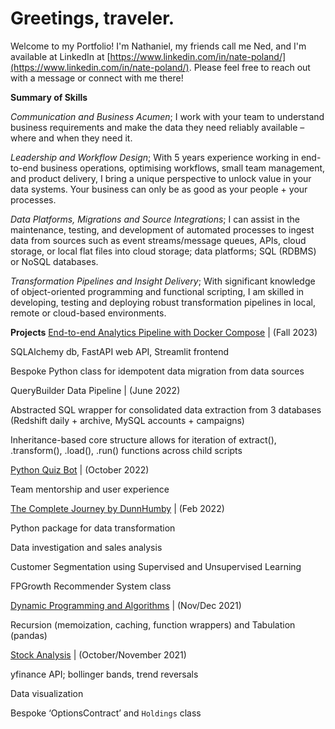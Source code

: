 # Greetings, traveler. 

Welcome to my Portfolio! I'm Nathaniel, my friends call me Ned, and I'm available at LinkedIn at [https://www.linkedin.com/in/nate-poland/](https://www.linkedin.com/in/nate-poland/). Please feel free to reach out with a message or connect with me there! 

**Summary of Skills**

*Communication and Business Acumen*; I work with your team to understand business requirements and make the data they need reliably available – where and when they need it. 

*Leadership and Workflow Design*; With 5 years experience working in end-to-end business operations, optimising workflows, small team management, and product delivery, I bring a unique perspective to unlock value in your data systems. Your business can only be as good as your people + your processes.

*Data Platforms, Migrations and Source Integrations*; I can assist in the maintenance, testing, and development of automated processes to ingest data from sources such as event streams/message queues, APIs, cloud storage, or local flat files into cloud storage; data platforms; SQL (RDBMS) or NoSQL databases. 
 
*Transformation Pipelines and Insight Delivery*; With significant knowledge of object-oriented programming and functional scripting, I am skilled in developing, testing and deploying robust transformation pipelines in local, remote or cloud-based environments. 

**Projects**
[End-to-end Analytics Pipeline with Docker Compose](https://github.com/np1919/DunnHumby) | (Fall 2023) 

SQLAlchemy db, FastAPI web API, Streamlit frontend

Bespoke Python class for idempotent data migration from data sources

QueryBuilder Data Pipeline | (June 2022)

Abstracted SQL wrapper for consolidated data extraction from 3 databases (Redshift daily + archive, MySQL accounts + campaigns)

Inheritance-based core structure allows for iteration of extract(), .transform(), .load(), .run() functions across child scripts

[Python Quiz Bot](https://github.com/np1919/Python-Quiz) | (October 2022)

Team mentorship and user experience

[The Complete Journey by DunnHumby](https://github.com/np1919/DTCJ) | (Feb 2022)

Python package for data transformation 

Data investigation and sales analysis

Customer Segmentation using Supervised and Unsupervised Learning

FPGrowth Recommender System class

[Dynamic Programming and Algorithms](https://github.com/np1919/Algorithms) | (Nov/Dec 2021)

Recursion (memoization, caching, function wrappers) and Tabulation (pandas)

[Stock Analysis](https://github.com/np1919/Stocks) | (October/November 2021)

yfinance API; bollinger bands, trend reversals

Data visualization

Bespoke ‘OptionsContract’ and `Holdings` class



